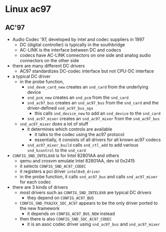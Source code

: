 Linux ac97
==========

## AC'97

- Audio Codec '97, developed by intel and codec suppliers in 1997
  - DC (digital controller) is typically in the southbridge
  - AC-LINK is the interface between DC and codecs
  - codecs have AC-LINK connectors on one side and analog audio connectors on
    the other side
- there are many different DC drivers
  - AC97 standardizes DC-codec interface but not CPU-DC interface
- a typical DC driver
  - in the probe function,
    - `snd_devm_card_new` creates an `snd_card` from the underlying device
    - `snd_pcm_new` creates an `snd_pcm` from the `snd_card`
    - `snd_ac97_bus` creates an `snd_ac97_bus` from the `snd_card` and the
      driver-defined `snd_ac97_bus_ops`
      - this calls `snd_device_new` to add an `snd_device` to the
        `snd_card`
    - `snd_ac97_mixer` creates an `snd_ac97_mixer` from the `snd_ac97_bus`
  - `snd_ac97_mixer` does a lot of stuff
    - it determines which controls are available
      - it talks to the codec using the ac97 protocol
      - essentially, it consists of all drivers for all known ac97 codecs
    - `snd_ac97_mixer_build` calls `snd_ctl_add` to add various `snd_kcontrol`
      to the `snd_card`
- `CONFIG_SND_INTEL8X0` is for Intel 82801AA and others
  - qemu and crosvm emulate Intel 82801AA, dev id 0x2415
  - it selects `CONFIG_SND_AC97_CODEC`
  - it registers a pci driver `intel8x0_driver`
  - in the probe function, it calls `snd_ac97_bus` and calls `snd_ac97_mixer`
    for each codec
- there are 3 kinds of drivers
  - most drivers such as `CONFIG_SND_INTEL8X0` are typical DC drivers
    - they depend on `CONFIG_AC97_BUS`
  - `CONFIG_SND_PXA2XX_SOC_AC97` appears to be the only driver ported to the
    new framework
    - it depends on `CONFIG_AC97_BUS_NEW` instead
  - then there is also `CONFIG_SND_SOC_AC97_CODEC`
    - it is an asoc codec driver using `snd_ac97_bus` and `snd_ac97_mixer`

